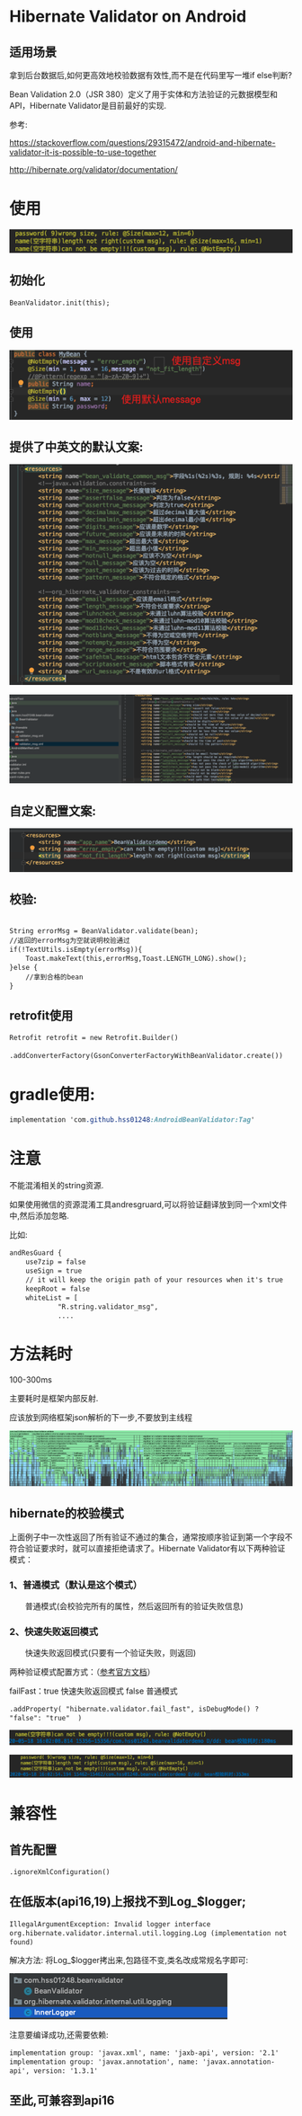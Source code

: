 # Hibernate Validator on Android

## 适用场景

拿到后台数据后,如何更高效地校验数据有效性,而不是在代码里写一堆if else判断?

Bean Validation 2.0（JSR 380）定义了用于实体和方法验证的元数据模型和API，Hibernate Validator是目前最好的实现.

参考:

https://stackoverflow.com/questions/29315472/android-and-hibernate-validator-it-is-possible-to-use-together

http://hibernate.org/validator/documentation/





# 使用



![image-20200518152652333](image-20200518152652333.png)



## 初始化

```
BeanValidator.init(this);
```

## 使用

![image-20200518152741233](image-20200518152741233.png)

## 提供了中英文的默认文案:

![image-20200518153928700](image-20200518153928700.png)

![image-20200518152831874](image-20200518152831874.png)



## 自定义配置文案:

![image-20200518152852237](image-20200518152852237.png)



## 校验:

```

String errorMsg = BeanValidator.validate(bean);
//返回的errorMsg为空就说明校验通过
if(!TextUtils.isEmpty(errorMsg)){
    Toast.makeText(this,errorMsg,Toast.LENGTH_LONG).show();
}else {
    //拿到合格的bean
}
```



## retrofit使用

```
Retrofit retrofit = new Retrofit.Builder()
        .addConverterFactory(GsonConverterFactoryWithBeanValidator.create())
```



# gradle使用:

```css
implementation 'com.github.hss01248:AndroidBeanValidator:Tag'
```

# 注意

不能混淆相关的string资源. 

如果使用微信的资源混淆工具andresgruard,可以将验证翻译放到同一个xml文件中,然后添加忽略.

比如:

```
andResGuard {
    use7zip = false
    useSign = true
    // it will keep the origin path of your resources when it's true
    keepRoot = false
    whiteList = [
            "R.string.validator_msg",
            ....
```







# 方法耗时

100-300ms

主要耗时是框架内部反射.

应该放到网络框架json解析的下一步,不要放到主线程

![image-20200518153102618](image-20200518153102618.png)



## hibernate的校验模式

上面例子中一次性返回了所有验证不通过的集合，通常按顺序验证到第一个字段不符合验证要求时，就可以直接拒绝请求了。Hibernate Validator有以下两种验证模式：



### 1、普通模式（默认是这个模式）

　　普通模式(会校验完所有的属性，然后返回所有的验证失败信息)



### 2、快速失败返回模式

　　快速失败返回模式(只要有一个验证失败，则返回)

两种验证模式配置方式：（[参考官方文档](https://docs.jboss.org/hibernate/stable/validator/reference/en-US/html_single/#section-provider-specific-settings)）

failFast：true 快速失败返回模式  false 普通模式 

```
.addProperty( "hibernate.validator.fail_fast", isDebugMode() ? "false": "true"  )
```



![image-20200518160247483](image-20200518160247483.png)

![image-20200518160307881](image-20200518160307881.png)

# 兼容性

## 首先配置

```
.ignoreXmlConfiguration()
```

## 在低版本(api16,19)上报找不到Log_$logger;

```
IllegalArgumentException: Invalid logger interface org.hibernate.validator.internal.util.logging.Log (implementation not found)
```

解决方法: 将Log_$logger拷出来,包路径不变,类名改成常规名字即可:

![image-20200518180117670](image-20200518180117670.png)

注意要编译成功,还需要依赖:

```
implementation group: 'javax.xml', name: 'jaxb-api', version: '2.1'
implementation group: 'javax.annotation', name: 'javax.annotation-api', version: '1.3.1'
```

## 至此,可兼容到api16


